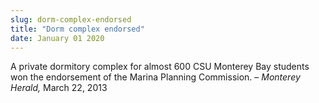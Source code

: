 ```yaml
---
slug: dorm-complex-endorsed
title: "Dorm complex endorsed"
date: January 01 2020
---
```


<p>A private dormitory complex for almost 600 CSU Monterey Bay students won the endorsement of the Marina Planning Commission. – <em>Monterey Herald,</em> March 22, 2013
</p>
